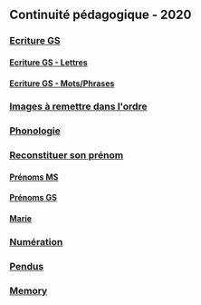 ## Continuité pédagogique - 2020


### [Ecriture GS](ecriture_gs.md)
#### [Ecriture GS - Lettres](ecriture_gs/ecriture_lettres.md)
#### [Ecriture GS - Mots/Phrases](ecriture_gs/ecriture_mots-phrases.md)

### [Images à remettre dans l'ordre](images_ordre.md)

### [Phonologie](phonologie.md)

### [Reconstituer son prénom](reconstituer_prenom.md)
#### [Prénoms MS](reconstituer_prenom/prenoms_ms.md)
#### [Prénoms GS](reconstituer_prenom/prenoms_gs.md)
#### [Marie](reconstituer_prenom/marie.md)

### [Numération](numeration.md)

### [Pendus](pendus.md)

### [Memory](memory.md)
